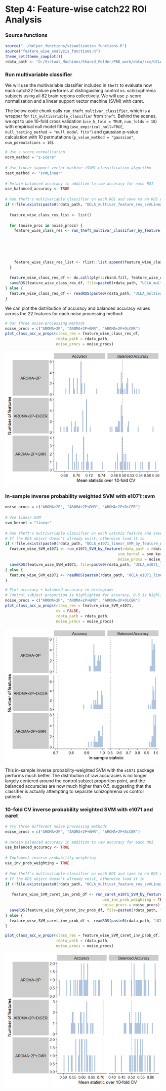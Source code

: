 Step 4: Feature-wise catch22 ROI Analysis
================

### Source functions

``` r
source("../helper_functions/visualization_functions.R")
source("feature_wise_analysis_functions.R")
theme_set(theme_cowplot())
rdata_path <- "D:/Virtual_Machines/Shared_Folder/PhD_work/data/scz/UCLA/Rdata/"
```

### Run multivariable classifier

We will use the multivariable classifier included in `theft` to evaluate
how each catch22 feature performs at distinguishing control
vs. schizophrenia subjects using all 82 brain regions collectively. We
will use z-score normalisation and a linear support vector machine (SVM)
with caret.

The below code chunk calls `run_theft_multivar_classifier`, which is a
wrapper for `fit_multivariable_classifier` from `theft`. Behind the
scenes, we opt to use 10-fold cross validation (`use_k_fold = TRUE`,
`num_folds = 10`) with empirical null model fitting
(`use_empirical_null=TRUE`, `null_testing_method = "null model fits"`)
and gaussian p-value calculation with 10 permutations
(`p_value_method = "gaussian"`, `num_permutations = 10`).

``` r
# Use z-score normalisation
norm_method = "z-score"

# Use linear support vector machine (SVM) classification algorithm
test_method <- "svmLinear"

# Retain balanced accuracy in addition to raw accuracy for each ROI
use_balanced_accuracy <- TRUE

# Run theft's multivariable classifier on each ROI and save to an RDS object
if (!file.exists(paste0(rdata_path, "UCLA_multivar_feature_res_svmLinear.Rds"))) {
  
  feature_wise_class_res_list <- list()
  
  for (noise_proc in noise_procs) {
    feature_wise_class_res <- run_theft_multivar_classifier_by_feature(rdata_path,
                                                                       norm_method = norm_method,
                                                                       test_method = test_method,
                                                                       noise_proc = noise_proc,
                                                                       use_balanced_accuracy = use_balanced_accuracy)
    
    feature_wise_class_res_list <- rlist::list.append(feature_wise_class_res_list, feature_wise_class_res)
  }
  
  feature_wise_class_res_df <- do.call(plyr::rbind.fill, feature_wise_class_res_list)
  saveRDS(feature_wise_class_res_df, file=paste0(rdata_path, "UCLA_multivar_feature_res_svmLinear.Rds"))
} else {
  feature_wise_class_res_df <- readRDS(paste0(rdata_path, "UCLA_multivar_feature_res_svmLinear.Rds"))
}
```

We can plot the distribution of accuracy and balanced accuracy values
across the 22 features for each noise processing method:

``` r
# Our three noise-processing methods
noise_procs = c("AROMA+2P", "AROMA+2P+GMR", "AROMA+2P+DiCER")
plot_class_acc_w_props(class_res = feature_wise_class_res_df,
                       rdata_path = rdata_path,
                       noise_procs = noise_procs)
```

![](README_files/figure-gfm/unnamed-chunk-3-1.png)<!-- -->

### In-sample inverse probability weighted SVM with e1071::svm

``` r
noise_procs = c("AROMA+2P", "AROMA+2P+GMR", "AROMA+2P+DiCER")

# Use linear SVM
svm_kernel = "linear"

# Run theft's multivariable classifier on each catch22 feature and save to an RDS object
# If the RDS object doesn't already exist, otherwise load it in
if (!file.exists(paste0(rdata_path, "UCLA_e1071_linear_SVM_by_feature_AROMA_2P.Rds"))) {
  feature_wise_SVM_e1071 <- run_e1071_SVM_by_feature(rdata_path = rdata_path,
                                                   svm_kernel = svm_kernel,
                                                   noise_procs = noise_procs)
  saveRDS(feature_wise_SVM_e1071, file=paste0(rdata_path, "UCLA_e1071_linear_SVM_by_feature_AROMA_2P.Rds"))
} else {
  feature_wise_SVM_e1071 <- readRDS(paste0(rdata_path, "UCLA_e1071_linear_SVM_by_feature_AROMA_2P.Rds"))
}
```

``` r
# Plot accuracy + balanced accuracy in histograms
# Control subject proportion is highlighted for accuracy, 0.5 is highlighted for balanced accuracy
noise_procs = c("AROMA+2P", "AROMA+2P+GMR", "AROMA+2P+DiCER")
plot_class_acc_w_props(class_res = feature_wise_SVM_e1071,
                       cv = FALSE,
                       rdata_path = rdata_path,
                       noise_procs = noise_procs)
```

![](README_files/figure-gfm/unnamed-chunk-5-1.png)<!-- -->

This in-sample inverse probability-weighted SVM with the `e1071` package
performs much better. The distribution of raw accuracies is no longer
largely centered around the control subject proportion point, and the
balanced accuracies are now much higher than 0.5, suggesting that the
classifier is actually attempting to separate schizophrenia vs control
patients.

### 10-fold CV inverse probability weighted SVM with e1071 and caret

``` r
# Try three different noise processing methods
noise_procs = c("AROMA+2P", "AROMA+2P+GMR", "AROMA+2P+DiCER")

# Retain balanced accuracy in addition to raw accuracy for each ROI
use_balanced_accuracy <- TRUE

# Implement inverse probability weighting
use_inv_prob_weighting = TRUE

# Run theft's multivariable classifier on each ROI and save to an RDS object
# If the RDS object doesn't already exist, otherwise load it in
if (!file.exists(paste0(rdata_path, "UCLA_multivar_feature_res_svmLinear_inv_prob.Rds"))) {
  
   feature_wise_SVM_caret_inv_prob_df <- run_caret_e1071_SVM_by_feature(rdata_path = rdata_path,
                                            use_inv_prob_weighting = TRUE,
                                            noise_procs = noise_procs)
  saveRDS(feature_wise_SVM_caret_inv_prob_df, file=paste0(rdata_path, "UCLA_multivar_feature_res_svmLinear_inv_prob.Rds"))
} else {
  feature_wise_SVM_caret_inv_prob_df <- readRDS(paste0(rdata_path, "UCLA_multivar_feature_res_svmLinear_inv_prob.Rds"))
}
```

``` r
plot_class_acc_w_props(class_res = feature_wise_SVM_caret_inv_prob_df,
                       rdata_path = rdata_path,
                       noise_procs = noise_procs)
```

![](README_files/figure-gfm/unnamed-chunk-7-1.png)<!-- -->
